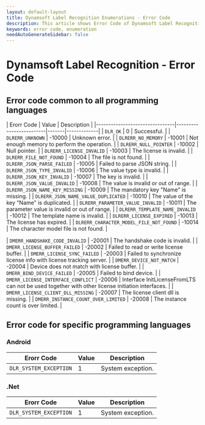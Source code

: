 ```yaml
---
layout: default-layout
title: Dynamsoft Label Recognition Enumerations - Error Code
description: This article shows Error Code of Dynamsoft Label Recognition.
keywords: error code, enumeration
needAutoGenerateSidebar: false
---
```


# Dynamsoft Label Recognition - Error Code  
  
## Error code common to all programming languages

  | Erorr Code | Value | Description |
  |--------------------------------|-------------------------|-------|-------------|
  | `DLR_OK` | 0 | Successful. |
  | `DLRERR_UNKNOWN` | -10000 | Unknown error. |
  | `DLRERR_NO_MEMORY` | -10001 | Not enough memory to perform the operation. |
  | `DLRERR_NULL_POINTER` | -10002 | Null pointer. |
  | `DLRERR_LICENSE_INVALID` | -10003 | The license is invalid. |
  | `DLRERR_FILE_NOT_FOUND` | -10004 | The file is not found. |
  | `DLRERR_JSON_PARSE_FAILED` | -10005 | Failed to parse JSON string. |
  | `DLRERR_JSON_TYPE_INVALID` | -10006 | The value type is invalid. |
  | `DLRERR_JSON_KEY_INVALID` | -10007 | The key is invalid. |
  | `DLRERR_JSON_VALUE_INVALID` | -10008 | The value is invalid or out of range. |
  | `DLRERR_JSON_NAME_KEY_MISSING` | -10009 | The mandatory key "Name" is missing. |
  | `DLRERR_JSON_NAME_VALUE_DUPLICATED` | -10010 | The value of the key "Name" is duplicated. |
  | `DLRERR_PARAMETER_VALUE_INVALID` | -10011 | The parameter value is invalid or out of range. |
  | `DLRERR_TEMPLATE_NAME_INVALID` | -10012 | The template name is invalid. |
  | `DLRERR_LICENSE_EXPIRED`  | -10013 | The license has expired. |
  | `DLRERR_CHARACTER_MODEL_FILE_NOT_FOUND` | -10014 | The character model file is not found. |

  | `DMERR_HANDSHAKE_CODE_INVALID`          | -20001 | The handshake code is invalid. |
  | `DMERR_LICENSE_BUFFER_FAILED`           | -20002 | Failed to read or write license buffer. |
  | `DMERR_LICENSE_SYNC_FAILED`             | -20003 | Failed to synchronize license info with license tracking server. |
  | `DMERR_DEVICE_NOT_MATCH`                | -20004 | Device does not match with license buffer. |
  | `DMERR_BIND_DEVICE_FAILED`              | -20005 | Failed to bind device. |
  | `DMERR_LICENSE_INTERFACE_CONFLICT`      | -20006 | Interface InitLicenseFromLTS can not be used together with other license initiation interfaces. |
  | `DMERR_LICENSE_CLIENT_DLL_MISSING`      | -20007 | The license client dll is missing. |
  | `DMERR_INSTANCE_COUNT_OVER_LIMITED`     | -20008 | The instance count is over limited. |


## Error code for specific programming languages  

### Android

  | Erorr Code | Value | Description |
  |------------|-------|-------------|
  | `DLR_SYSTEM_EXCEPTION` | 1 | System exception. |

### .Net

  | Erorr Code | Value | Description |
  |------------|-------|-------------|
  | `DLR_SYSTEM_EXCEPTION` | 1 | System exception. |
